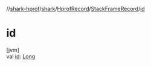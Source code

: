 //[shark-hprof](../../../../index.md)/[shark](../../index.md)/[HprofRecord](../index.md)/[StackFrameRecord](index.md)/[id](id.md)

# id

[jvm]\
val [id](id.md): [Long](https://kotlinlang.org/api/latest/jvm/stdlib/kotlin/-long/index.html)
